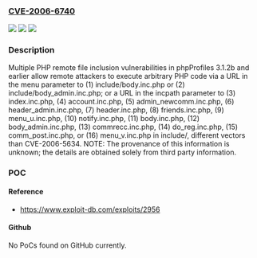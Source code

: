 ### [CVE-2006-6740](https://cve.mitre.org/cgi-bin/cvename.cgi?name=CVE-2006-6740)
![](https://img.shields.io/static/v1?label=Product&message=n%2Fa&color=blue)
![](https://img.shields.io/static/v1?label=Version&message=n%2Fa&color=blue)
![](https://img.shields.io/static/v1?label=Vulnerability&message=n%2Fa&color=brighgreen)

### Description

Multiple PHP remote file inclusion vulnerabilities in phpProfiles 3.1.2b and earlier allow remote attackers to execute arbitrary PHP code via a URL in the menu parameter to (1) include/body.inc.php or (2) include/body_admin.inc.php; or a URL in the incpath parameter to (3) index.inc.php, (4) account.inc.php, (5) admin_newcomm.inc.php, (6) header_admin.inc.php, (7) header.inc.php, (8) friends.inc.php, (9) menu_u.inc.php, (10) notify.inc.php, (11) body.inc.php, (12) body_admin.inc.php, (13) commrecc.inc.php, (14) do_reg.inc.php, (15) comm_post.inc.php, or (16) menu_v.inc.php in include/, different vectors than CVE-2006-5634.  NOTE: The provenance of this information is unknown; the details are obtained solely from third party information.

### POC

#### Reference
- https://www.exploit-db.com/exploits/2956

#### Github
No PoCs found on GitHub currently.


